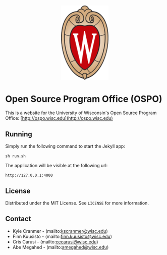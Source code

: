 <p align="center">
  <div align="center">
    <img src="./images/uw-crest.svg" alt="Logo" width="150">
  </div>
</p>

# Open Source Program Office (OSPO)

This is a website for the University of Wisconsin's Open Source Program Office:
[http://ospo.wisc.edu](http://ospo.wisc.edu)

## Running

Simply run the following command to start the Jekyll app:

```
sh run.sh
```

The application will be visible at the following url:
```
http://127.0.0.1:4000
```

<!-- LICENSE -->
## License

Distributed under the MIT License. See `LICENSE` for more information.

<!-- CONTACT -->
## Contact

- Kyle Cranmer - (mailto:kscranmer@wisc.edu)
- Finn Kuusisto - (mailto:finn.kuusisto@wisc.edu)
- Cris Carusi - (mailto:cecarusi@wisc.edu)
- Abe Megahed - (mailto:amegahed@wisc.edu)